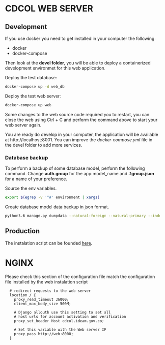 # CDCOL WEB SERVER

## Development

If you use docker you need to get installed in your computer the following:

* docker 
* docker-compose

Then look at the **devel folder**, you will be able to deploy a containerized development
environmet for this web application.

Deploy the test database:

```sh
docker-compose up -d web_db
```

Deploy the test web server:

```sh
docker-compose up web
```

Some changes to the web source code required you to restart, you can close the web using Ctrl + C and perform the command above to start your web server again.

You are ready do develop in your computer, the application will be available at http://localhost:8001. 
You can improve the *docker-compose.yml* file in the devel folder to add more services.

### Database backup

To perform a backup of some database model, perform the following command. Change **auth.group** for the app.model_name and **.1group.json** for a name of your preference.

Source the env variables.

```sh
export $(egrep -v '^#' environment | xargs)
```

Create database model data backup in json format.

```sh
python3.6 manage.py dumpdata --natural-foreign --natural-primary --indent 2 auth.group > data/1.group.json
```

## Production 

The instalation script can be founded [here](https://gitlab.virtual.uniandes.edu.co/datacube-ideam/scripts-despliegue-desacoplado/blob/open_data_cube/web_install.sh).

# NGINX 

Please check this section of the configuration file match the configuration file installed 
by the web instalation script 

```
  # redirect requests to the web server
  location / {
    proxy_read_timeout 36000;
    client_max_body_size 500M;

    # Django allouth use this setting to set all 
    # host urls for account activation and verification
    proxy_set_header Host cdcol.ideam.gov.co;

    # Set this variable with the Web server IP
    proxy_pass http://web:8000;
  }
```